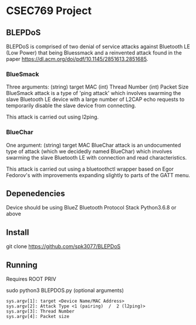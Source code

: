 # CSEC769 Project

## BLEPDoS

BLEPDoS is comprised of two denial of service attacks against Bluetooth LE (Low Power) that being Bluessmack and a reinvented attack found in the paper https://dl.acm.org/doi/pdf/10.1145/2851613.2851685.

### BlueSmack
Three arguments: (string) target MAC (int) Thread Number (int) Packet Size
BlueSmack attack is a type of 'ping attack' which involves swarming the slave Bluetooth LE device with a large number of L2CAP echo requests to temporarily disable the slave device from connecting.

This attack is carried out using l2ping.

### BlueChar
One argument: (string) target MAC
BlueChar attack is an undocumented type of attack (which we decidedly named BlueChar) which involves swarming the slave Bluetooth LE with connection and read characteristics.

This attack is carried out using a bluetoothctl wrapper based on Egor Fedorov's with improvements expanding slightly to parts of the GATT menu.

## Depenedencies
Device should be using BlueZ Bluetooth Protocol Stack
Python3.6.8 or above

## Install
git clone https://github.com/spk3077/BLEPDoS

## Running
Requires ROOT PRIV

sudo python3 BLEPDOS.py (optional arguments)

    sys.argv[1]: target <Device Name/MAC Address>
    sys.argv[2]: Attack Type <1 (pairing)  /  2 (l2ping)>
    sys.argv[3]: Thread Number
    sys.argv[4]: Packet size
